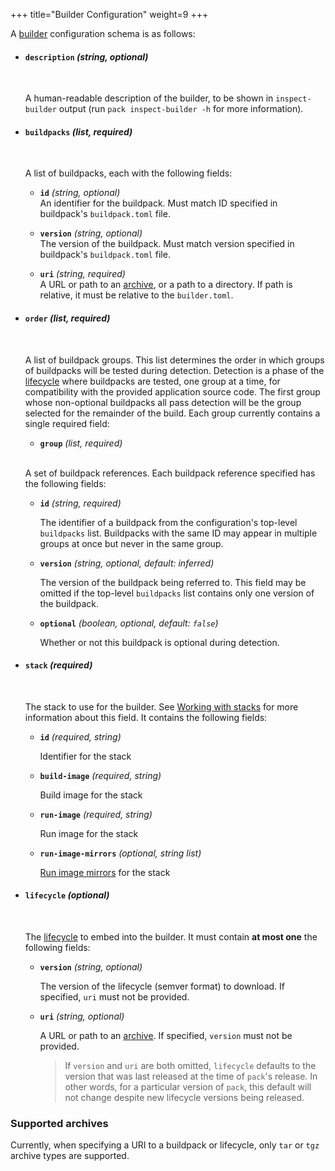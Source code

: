+++
title="Builder Configuration"
weight=9
+++

A [builder][builder] configuration schema is as follows:

- #### `description` _(string, optional)_
  <br>

  A human-readable description of the builder, to be shown in `inspect-builder` output
  (run `pack inspect-builder -h` for more information).

- #### `buildpacks` _(list, required)_
  <br>

  A list of buildpacks, each with the following fields:

  - **`id`** _(string, optional)_
    <br>
    An identifier for the buildpack. Must match ID specified in buildpack's `buildpack.toml` file.

  - **`version`** _(string, optional)_
    <br>
    The version of the buildpack. Must match version specified in buildpack's `buildpack.toml` file.

  - **`uri`** _(string, required)_
    <br>
    A URL or path to an [archive](#supported-archives), or a path to a directory. If path is relative, it must be relative to the `builder.toml`.

- #### `order` _(list, required)_
  <br>

  A list of buildpack groups. This list determines the order in which groups of buildpacks
  will be tested during detection. Detection is a phase of the [lifecycle](#lifecycle) where
  buildpacks are tested, one group at a time, for compatibility with the provided application source code. The first
  group whose non-optional buildpacks all pass detection will be the group selected for the remainder of the build. Each
  group currently contains a single required field:

    - **`group`** _(list, required)_
    <br>

    A set of buildpack references. Each buildpack reference specified has the following fields:

    - **`id`** _(string, required)_
      <br>

      The identifier of a buildpack from the configuration's top-level `buildpacks` list. Buildpacks with the same ID may
      appear in multiple groups at once but never in the same group.

    - **`version`** _(string, optional, default: inferred)_
      <br>

      The version of the buildpack being referred to. This field may be omitted if the top-level `buildpacks` list contains
      only one version of the buildpack.

    - **`optional`** _(boolean, optional, default: `false`)_
      <br>

      Whether or not this buildpack is optional during detection.

- #### `stack` _(required)_
  <br>

  The stack to use for the builder. See [Working with stacks](/docs/concepts/components/stack) for more information about this field. It
  contains the following fields:

  - **`id`** _(required, string)_
    <br>

    Identifier for the stack

  - **`build-image`** _(required, string)_
    <br>

    Build image for the stack

  - **`run-image`** _(required, string)_
    <br>

    Run image for the stack

  - **`run-image-mirrors`** _(optional, string list)_
    <br>

    [Run image mirrors](/docs/concepts/components/stack#run-image-mirrors) for the stack

- #### `lifecycle` _(optional)_
  <br>

  The [lifecycle](#lifecycle) to embed into the builder. It must contain **at most one** the following fields:

  - **`version`** _(string, optional)_
    <br>

    The version of the lifecycle (semver format) to download. If specified, `uri` must not be provided.

  - **`uri`** _(string, optional)_
    <br>

    A URL or path to an [archive](#supported-archives). If specified, `version` must not be provided.

    > If `version` and `uri` are both omitted, `lifecycle` defaults to the version that was last released
    > at the time of `pack`'s release. In other words, for a particular version of `pack`, this default
    > will not change despite new lifecycle versions being released.

### Supported archives

Currently, when specifying a URI to a buildpack or lifecycle, only `tar` or `tgz` archive types are supported.

[builder]: /docs/concepts/components/builder
